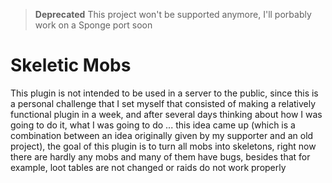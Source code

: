 > **Deprecated** This project won't be supported anymore, I'll porbably work on a Sponge port soon

# Skeletic Mobs

This plugin is not intended to be used in a server to the public, since this is a personal challenge that I set myself that consisted of making a relatively functional plugin in a week, and after several days thinking about how I was going to do it, what I was going to do ... this idea came up (which is a combination between an idea originally given by my supporter and an old project), the goal of this plugin is to turn all mobs into skeletons, right now there are hardly any mobs and many of them have bugs, besides that for example, loot tables are not changed or raids do not work properly
